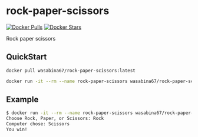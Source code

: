 # rock-paper-scissors

[![Docker Pulls](https://img.shields.io/docker/pulls/wasabina67/rock-paper-scissors)](https://hub.docker.com/r/wasabina67/rock-paper-scissors)
[![Docker Stars](https://img.shields.io/docker/stars/wasabina67/rock-paper-scissors)](https://hub.docker.com/r/wasabina67/rock-paper-scissors)

Rock paper scissors

## QuickStart

```bash
docker pull wasabina67/rock-paper-scissors:latest
```

```bash
docker run -it --rm --name rock-paper-scissors wasabina67/rock-paper-scissors:latest
```

## Example

```bash
$ docker run -it --rm --name rock-paper-scissors wasabina67/rock-paper-scissors:latest
Choose Rock, Paper, or Scissors: Rock
Computer chose: Scissors
You win!
```
